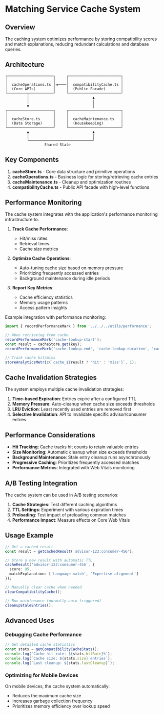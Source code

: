 
# Matching Service Cache System

## Overview

The caching system optimizes performance by storing compatibility scores and match explanations, 
reducing redundant calculations and database queries.

## Architecture

```
┌─────────────────────┐     ┌────────────────────────┐
│                     │     │                        │
│  cacheOperations.ts │◄────│  compatibilityCache.ts │
│  (Core APIs)        │     │  (Public Facade)       │
└─────────┬───────────┘     └────────────────────────┘
          │                             ▲
          │                             │
          ▼                             │
┌─────────────────────┐     ┌────────────────────────┐
│                     │     │                        │
│  cacheStore.ts      │     │  cacheMaintenance.ts   │
│  (Data Storage)     │     │  (Housekeeping)        │
└─────────────────────┘     └────────────────────────┘
          ▲                             ▲
          │                             │
          └─────────────────────────────┘
                  Shared State
```

## Key Components

1. **cacheStore.ts** - Core data structure and primitive operations
2. **cacheOperations.ts** - Business logic for storing/retrieving cache entries
3. **cacheMaintenance.ts** - Cleanup and optimization routines
4. **compatibilityCache.ts** - Public API facade with high-level functions

## Performance Monitoring

The cache system integrates with the application's performance monitoring infrastructure to:

1. **Track Cache Performance**:
   - Hit/miss rates
   - Retrieval times
   - Cache size metrics
   
2. **Optimize Cache Operations**:
   - Auto-tuning cache size based on memory pressure
   - Prioritizing frequently accessed entries
   - Background maintenance during idle periods

3. **Report Key Metrics**:
   - Cache efficiency statistics
   - Memory usage patterns
   - Access pattern insights

Example integration with performance monitoring:

```typescript
import { recordPerformanceMark } from '../../../utils/performance';

// When retrieving from cache
recordPerformanceMark('cache-lookup-start');
const result = cacheStore.get(key);
recordPerformanceMark('cache-lookup-end', 'cache-lookup-duration', 'cache-lookup-start');

// Track cache hit/miss
storeAnalyticsMetric(`cache_${result ? 'hit' : 'miss'}`, 1);
```

## Cache Invalidation Strategies

The system employs multiple cache invalidation strategies:

1. **Time-based Expiration**: Entries expire after a configured TTL
2. **Memory Pressure**: Auto-cleanup when cache size exceeds thresholds
3. **LRU Eviction**: Least recently used entries are removed first
4. **Selective Invalidation**: API to invalidate specific advisor/consumer entries

## Performance Considerations

* **Hit Tracking**: Cache tracks hit counts to retain valuable entries
* **Size Monitoring**: Automatic cleanup when size exceeds thresholds
* **Background Maintenance**: Stale entry cleanup runs asynchronously
* **Progressive Caching**: Prioritizes frequently accessed matches
* **Performance Metrics**: Integrated with Web Vitals monitoring

## A/B Testing Integration

The cache system can be used in A/B testing scenarios:

1. **Cache Strategies**: Test different caching algorithms
2. **TTL Settings**: Experiment with various expiration times
3. **Preloading**: Test impact of preloading common matches
4. **Performance Impact**: Measure effects on Core Web Vitals

## Usage Example

```typescript
// Get a cached result
const result = getCachedResult('advisor-123:consumer-456');

// Store a new result with automatic TTL
cacheResult('advisor-123:consumer-456', { 
  score: 85, 
  matchExplanation: ['Language match', 'Expertise alignment'] 
});

// Manually clear cache when needed
clearCompatibilityCache();

// Run maintenance (normally auto-triggered)
cleanupStaleEntries();
```

## Advanced Uses

### Debugging Cache Performance

```typescript
// Get detailed cache statistics
const stats = getCompatibilityCacheStats();
console.log(`Cache hit rate: ${stats.hitRate}%`);
console.log(`Cache size: ${stats.size} entries`);
console.log(`Last cleanup: ${stats.lastCleanup}`);
```

### Optimizing for Mobile Devices

On mobile devices, the cache system automatically:
- Reduces the maximum cache size
- Increases garbage collection frequency
- Prioritizes memory efficiency over lookup speed

